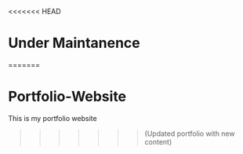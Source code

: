 <<<<<<< HEAD
# Under Maintanence
=======
# Portfolio-Website

This is my portfolio website
>>>>>>> (Updated portfolio with new content)
